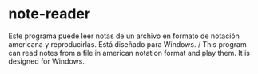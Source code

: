 # note-reader
Este programa puede leer notas de un archivo en formato de notación americana y reproducirlas. Está diseñado para Windows. / This program can read notes from a file in american notation format and play them. It is designed for Windows.
